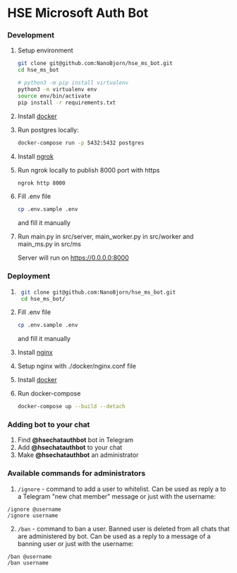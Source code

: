 # HSE Microsoft Auth Bot

### Development

1. Setup environment
    ```bash
    git clone git@github.com:NanoBjorn/hse_ms_bot.git
    cd hse_ms_bot
    
    # python3 -m pip install virtualenv
    python3 -m virtualenv env
    source env/bin/activate
    pip install -r requirements.txt
    ```
2. Install [docker](https://www.docker.com/get-started)
3. Run postgres locally:
    ```bash
    docker-compose run -p 5432:5432 postgres 
    ```
4. Install [ngrok](https://ngrok.com/download)    
4. Run ngrok locally to publish 8000 port with https
   ```bash
   ngrok http 8000
   ```
5. Fill .env file
    ```bash
    cp .env.sample .env
    ```
   and fill it manually
6. Run main.py in src/server, main_worker.py in src/worker and main_ms.py in src/ms 
   
   Server will run on https://0.0.0.0:8000

### Deployment
1. ```bash
    git clone git@github.com:NanoBjorn/hse_ms_bot.git
    cd hse_ms_bot/
    ```
    
2. Fill .env file
    ```bash
    cp .env.sample .env
    ```
   and fill it manually
   
3. Install [nginx](https://nginx.org/en/download.html)

4. Setup nginx with ./docker/nginx.conf file

5. Install [docker](https://www.docker.com/get-started)

6. Run docker-compose
    ```bash
    docker-compose up --build --detach
    ```

### Adding bot to your chat

1. Find **@hsechatauthbot** bot in Telegram
2. Add **@hsechatauthbot** to your chat
3. Make **@hsechatauthbot** an administrator

### Available commands for administrators

1. `/ignore` - command to add a user to whitelist. Can be used as reply a to a Telegram "new chat member" message or just with the username:
```
/ignore @username
/ignore username
```
2. `/ban` - command to ban a user. Banned user is deleted from all chats that are administered by bot. Can be used as a reply to a message of a banning user or just with the username:
```
/ban @username
/ban username
```